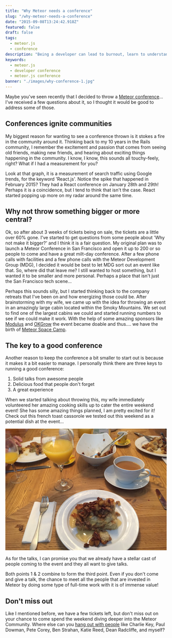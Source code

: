 ```yaml
---
title: "Why Meteor needs a conference"
slug: "/why-meteor-needs-a-conference"
date: "2015-09-08T13:24:42.918Z"
featured: false
draft: false
tags:
  - meteor.js
  - conference
description: "Being a developer can lead to burnout, learn to understand the signs"
keywords:
  - meteor.js
  - developer conference
  - meteor.js conference
banner: "./images/why-conference-1.jpg"
---
```


Maybe you've seen recently that I decided to throw a [Meteor conference](http://meteorspace.camp)... I've received a few questions about it, so I thought it would be good to address some of those.

## Conferences ignite communities

My biggest reason for wanting to see a conference thrown is it stokes a fire in the community around it. Thinking back to my 10 years in the Rails community, I remember the excitement and passion that comes from seeing old friends, making new friends, and hearing about exciting things happening in the community. I know, I know, this sounds all touchy-feely, right? What if I had a measurement for you?

<script type="text/javascript" src="//www.google.com/trends/embed.js?hl=en-US&q=react.js&tz=Etc/GMT%2B4&content=1&cid=TIMESERIES_GRAPH_0&export=5&w=500&h=330"></script>

Look at that graph, it is a measurement of search traffic using Google trends, for the keyword 'React.js'. Notice the spike that happened in February 2015? They had a React conference on January 28th and 29th! Perhaps it is a coincidence, but I tend to think that isn't the case. React started popping up more on my radar around the same time.

## Why not throw something bigger or more central?

Ok, so after about 3 weeks of tickets being on sale, the tickets are a little over 60% gone. I've started to get questions from some people about 'Why not make it bigger?' and I think it is a fair question. My original plan was to launch a Meteor Conference in San Francisco and open it up to 200 or so people to come and have a great milt-day conference. After a few phone calls with facilities and a few phone calls with the Meteor Development Group (MDG), I decided it would be best to let MDG sort out an event like that. So, where did that leave me? I still wanted to host something, but I wanted it to be smaller and more personal. Perhaps a place that isn't just the San Francisco tech scene...

Perhaps this sounds silly, but I started thinking back to the company retreats that I've been on and how energizing those could be. After brainstorming with my wife, we came up with the idea for throwing an event in an amazingly large cabin located within the Smoky Mountains. We set out to find one of the largest cabins we could and started running numbers to see if we could make it work. With the help of some amazing sponsors like [Modulus](https://modulus.io/) and [OKGrow](http://www.okgrow.com/) the event became doable and thus.... we have the birth of [Meteor Space Camp](http://meteorspace.camp).

## The key to a good conference

Another reason to keep the conference a bit smaller to start out is because it makes it a bit easier to manage. I personally think there are three keys to running a good conference:

1. Solid talks from awesome people
2. Delicious food that people don't forget
3. A great experience

When we started talking about throwing this, my wife immediately volunteered her amazing cooking skills up to cater the entire weekend event! She has some amazing things planned, I am pretty excited for it! Check out this french toast cassorole we tested out this weekend as a potential dish at the event...

![french-toast dish](./images/French-Toast.jpg)

As for the talks, I can promise you that we already have a stellar cast of people coming to the event and they all want to give talks.

Both points 1 & 2 combine to form the third point. Even if you don't come and give a talk, the chance to meet all the people that are invested in Meteor by doing some type of full-time work with it is of immense value!

## Don't miss out

Like I mentioned before, we have a few tickets left, but don't miss out on your chance to come spend the weekend diving deeper into the Meteor Community. Where else can you [hang out with people](http://meteorspace.camp) like Charlie Key, Paul Dowman, Pete Corey, Ben Strahan, Katie Reed, Dean Radcliffe, and myself?


